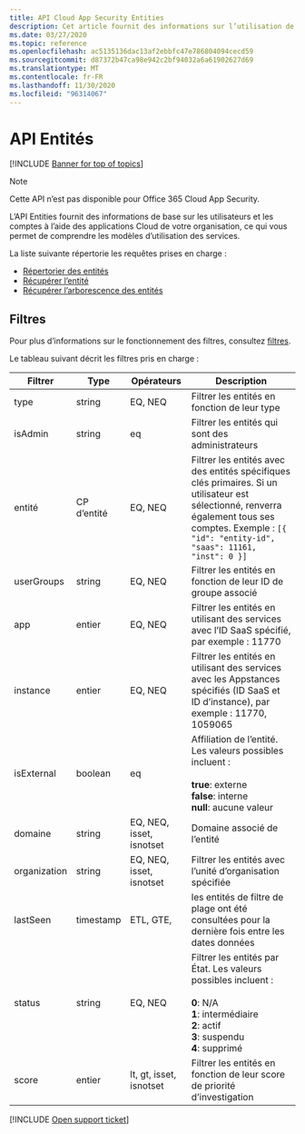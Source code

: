 ```yaml
---
title: API Cloud App Security Entities
description: Cet article fournit des informations sur l’utilisation de l’API Entities.
ms.date: 03/27/2020
ms.topic: reference
ms.openlocfilehash: ac5135136dac13af2ebbfc47e786804094cecd59
ms.sourcegitcommit: d87372b47ca98e942c2bf94032a6a61902627d69
ms.translationtype: MT
ms.contentlocale: fr-FR
ms.lasthandoff: 11/30/2020
ms.locfileid: "96314067"
---
```

# <a name="entities-api"></a>API Entités

[!INCLUDE [Banner for top of topics](includes/banner.md)]

> [!NOTE]
> Cette API n’est pas disponible pour Office 365 Cloud App Security.

L’API Entities fournit des informations de base sur les utilisateurs et les comptes à l’aide des applications Cloud de votre organisation, ce qui vous permet de comprendre les modèles d’utilisation des services.

La liste suivante répertorie les requêtes prises en charge :

- [Répertorier des entités](api-entities-list.md)
- [Récupérer l’entité](api-entities-fetch.md)
- [Récupérer l’arborescence des entités](api-entities-fetch-tree.md)

## <a name="filters"></a>Filtres

Pour plus d’informations sur le fonctionnement des filtres, consultez [filtres](api-introduction.md#filters).

Le tableau suivant décrit les filtres pris en charge :

| Filtrer | Type | Opérateurs | Description |
| --- | --- | --- | --- |
| type| string | EQ, NEQ | Filtrer les entités en fonction de leur type |
| isAdmin | string | eq | Filtrer les entités qui sont des administrateurs |
| entité | CP d’entité | EQ, NEQ | Filtrer les entités avec des entités spécifiques clés primaires. Si un utilisateur est sélectionné, renverra également tous ses comptes. Exemple : `[{ "id": "entity-id", "saas": 11161, "inst": 0 }]` |
| userGroups |string | EQ, NEQ | Filtrer les entités en fonction de leur ID de groupe associé |
| app | entier | EQ, NEQ | Filtrer les entités en utilisant des services avec l’ID SaaS spécifié, par exemple : 11770 |
| instance | entier | EQ, NEQ | Filtrer les entités en utilisant des services avec les Appstances spécifiés (ID SaaS et ID d’instance), par exemple : 11770, 1059065 |
| isExternal | boolean | eq | Affiliation de l’entité. Les valeurs possibles incluent :<br /><br />**true**: externe<br />**false**: interne<br />**null**: aucune valeur |
| domaine | string | EQ, NEQ, isset, isnotset | Domaine associé de l’entité |
| organization | string | EQ, NEQ, isset, isnotset | Filtrer les entités avec l’unité d’organisation spécifiée |
| lastSeen | timestamp | ETL, GTE, | les entités de filtre de plage ont été consultées pour la dernière fois entre les dates données |
| status | string | EQ, NEQ | Filtrer les entités par État. Les valeurs possibles incluent :<br /><br />**0**: N/A<br />**1**: intermédiaire<br />**2**: actif<br />**3**: suspendu<br />**4**: supprimé |
| score | entier | lt, gt, isset, isnotset | Filtrer les entités en fonction de leur score de priorité d’investigation |

[!INCLUDE [Open support ticket](includes/support.md)]
